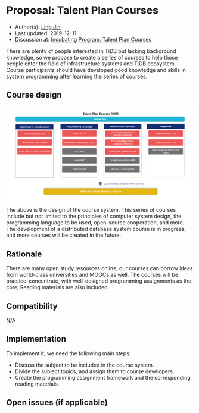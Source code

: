 # Proposal: Talent Plan Courses

- Author(s): [Ling Jin](https://github.com/JinLingChristoher)
- Last updated: 2019-12-11
- Discussion at: [Incubating Program: Talent Plan Courses](https://github.com/pingcap/community/issues/130)

There are plenty of people interested in TiDB but lacking background knowledge, so we propose to create a series of courses to help those people enter the field of infrastructure systems and TiDB ecosystem. Course participants should have developed good knowledge and skills in system programming after learning the series of courses.

## Course design

![course map](../media/rfc-talent-plan-courses.png)

The above is the design of the course system. This series of courses include but not limited to the principles of computer system design, the programming language to be used, open-source cooperation, and more. The development of a distributed database system course is in progress, and more courses will be created in the future.

## Rationale

There are many open study resources online, our courses can borrow ideas from world-class universities and MOOCs as well. The courses will be practice-concentrate, with well-designed programming assignments as the core, Reading materials are also included.

## Compatibility

N/A

## Implementation

To implement it, we need the following main steps:

- Discuss the subject to be included in the course system.
- Divide the subject topics, and assign them to course developers.
- Create the programming assignment framework and the corresponding reading materials.

## Open issues (if applicable)
